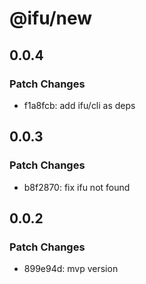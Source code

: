# @ifu/new

## 0.0.4

### Patch Changes

- f1a8fcb: add ifu/cli as deps

## 0.0.3

### Patch Changes

- b8f2870: fix ifu not found

## 0.0.2

### Patch Changes

- 899e94d: mvp version
